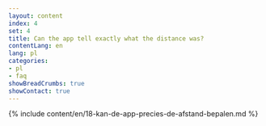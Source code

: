 ```yaml
---
layout: content
index: 4
set: 4
title: Can the app tell exactly what the distance was?
contentLang: en
lang: pl
categories:
- pl
- faq
showBreadCrumbs: true
showContact: true
---
```

{% include content/en/18-kan-de-app-precies-de-afstand-bepalen.md %}
